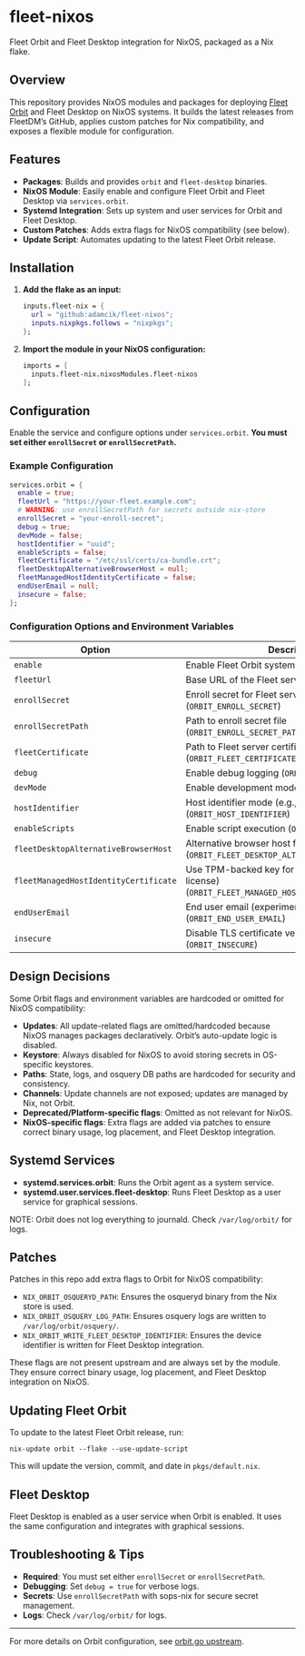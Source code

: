 # fleet-nixos

Fleet Orbit and Fleet Desktop integration for NixOS, packaged as a Nix flake.

## Overview

This repository provides NixOS modules and packages for deploying [Fleet
Orbit](https://github.com/fleetdm/fleet/blob/main/orbit/README.md) and Fleet
Desktop on NixOS systems. It builds the latest releases from FleetDM’s GitHub,
applies custom patches for Nix compatibility, and exposes a flexible module for
configuration.

## Features

- **Packages**: Builds and provides `orbit` and `fleet-desktop` binaries.
- **NixOS Module**: Easily enable and configure Fleet Orbit and Fleet Desktop
  via `services.orbit`.
- **Systemd Integration**: Sets up system and user services for Orbit and Fleet
  Desktop.
- **Custom Patches**: Adds extra flags for NixOS compatibility (see below).
- **Update Script**: Automates updating to the latest Fleet Orbit release.

## Installation

1. **Add the flake as an input:**

   ```nix
   inputs.fleet-nix = {
     url = "github:adamcik/fleet-nixos";
     inputs.nixpkgs.follows = "nixpkgs";
   };
   ```

1. **Import the module in your NixOS configuration:**

   ```nix
   imports = [
     inputs.fleet-nix.nixosModules.fleet-nixos
   ];
   ```

## Configuration

Enable the service and configure options under `services.orbit`. **You must set
either `enrollSecret` or `enrollSecretPath`.**

### Example Configuration

```nix
services.orbit = {
  enable = true;
  fleetUrl = "https://your-fleet.example.com";
  # WARNING: use enrollSecretPath for secrets outside nix-store
  enrollSecret = "your-enroll-secret";
  debug = true;
  devMode = false;
  hostIdentifier = "uuid";
  enableScripts = false;
  fleetCertificate = "/etc/ssl/certs/ca-bundle.crt";
  fleetDesktopAlternativeBrowserHost = null;
  fleetManagedHostIdentityCertificate = false;
  endUserEmail = null;
  insecure = false;
};
```

### Configuration Options and Environment Variables

| Option                                | Description                                                                                          |
|---------------------------------------|------------------------------------------------------------------------------------------------------|
| `enable`                              | Enable Fleet Orbit systemd service                                                                   |
| `fleetUrl`                            | Base URL of the Fleet server                       (`ORBIT_FLEET_URL`)                               |
| `enrollSecret`                        | Enroll secret for Fleet server                     (`ORBIT_ENROLL_SECRET`)                           |
| `enrollSecretPath`                    | Path to enroll secret file                         (`ORBIT_ENROLL_SECRET_PATH`)                      |
| `fleetCertificate`                    | Path to Fleet server certificate chain             (`ORBIT_FLEET_CERTIFICATE`)                       |
| `debug`                               | Enable debug logging                               (`ORBIT_DEBUG`)                                   |
| `devMode`                             | Enable development mode                            (`ORBIT_DEV_MODE`)                                |
| `hostIdentifier`                      | Host identifier mode (e.g., "uuid")                (`ORBIT_HOST_IDENTIFIER`)                         |
| `enableScripts`                       | Enable script execution                            (`ORBIT_ENABLE_SCRIPTS`)                          |
| `fleetDesktopAlternativeBrowserHost`  | Alternative browser host for Fleet Desktop         (`ORBIT_FLEET_DESKTOP_ALTERNATIVE_BROWSER_HOST`)  |
| `fleetManagedHostIdentityCertificate` | Use TPM-backed key for Fleet EE (requires license) (`ORBIT_FLEET_MANAGED_HOST_IDENTITY_CERTIFICATE`) |
| `endUserEmail`                        | End user email (experimental)                      (`ORBIT_END_USER_EMAIL`)                          |
| `insecure`                            | Disable TLS certificate verification               (`ORBIT_INSECURE`)                                |

## Design Decisions

Some Orbit flags and environment variables are hardcoded or omitted for NixOS
compatibility:

- **Updates**: All update-related flags are omitted/hardcoded because NixOS manages packages declaratively. Orbit’s auto-update logic is disabled.
- **Keystore**: Always disabled for NixOS to avoid storing secrets in OS-specific keystores.
- **Paths**: State, logs, and osquery DB paths are hardcoded for security and consistency.
- **Channels**: Update channels are not exposed; updates are managed by Nix, not Orbit.
- **Deprecated/Platform-specific flags**: Omitted as not relevant for NixOS.
- **NixOS-specific flags**: Extra flags are added via patches to ensure correct binary usage, log placement, and Fleet Desktop integration.

## Systemd Services

- **systemd.services.orbit**: Runs the Orbit agent as a system service.
- **systemd.user.services.fleet-desktop**: Runs Fleet Desktop as a user service for graphical sessions.

NOTE: Orbit does not log everything to journald. Check `/var/log/orbit/` for logs.

## Patches

Patches in this repo add extra flags to Orbit for NixOS compatibility:

- `NIX_ORBIT_OSQUERYD_PATH`: Ensures the osqueryd binary from the Nix store is used.
- `NIX_ORBIT_OSQUERY_LOG_PATH`: Ensures osquery logs are written to `/var/log/orbit/osquery/`.
- `NIX_ORBIT_WRITE_FLEET_DESKTOP_IDENTIFIER`: Ensures the device identifier is written for Fleet Desktop integration.

These flags are not present upstream and are always set by the module. They
ensure correct binary usage, log placement, and Fleet Desktop integration on
NixOS.

## Updating Fleet Orbit

To update to the latest Fleet Orbit release, run:

```shell
nix-update orbit --flake --use-update-script
```

This will update the version, commit, and date in `pkgs/default.nix`.

## Fleet Desktop

Fleet Desktop is enabled as a user service when Orbit is enabled. It uses the
same configuration and integrates with graphical sessions.

## Troubleshooting & Tips

- **Required**: You must set either `enrollSecret` or `enrollSecretPath`.
- **Debugging**: Set `debug = true` for verbose logs.
- **Secrets**: Use `enrollSecretPath` with sops-nix for secure secret management.
- **Logs**: Check `/var/log/orbit/` for logs.

______________________________________________________________________

For more details on Orbit configuration, see [orbit.go upstream](https://github.com/fleetdm/fleet/blob/main/orbit/cmd/orbit/orbit.go).
